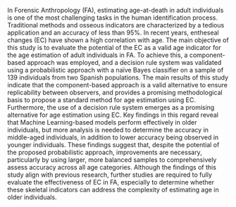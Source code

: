 In Forensic Anthropology (FA), estimating age-at-death in adult individuals is one of the most challenging tasks in the human identification process. Traditional methods and osseous indicators are characterized by a tedious application and an accuracy of less than 95%. In recent years, entheseal changes (EC) have shown a high correlation with age. 
The main objective of this study is to evaluate the potential of the EC as a valid age indicator for the age estimation of adult individuals in FA. To achieve this, a component-based approach was employed, and a decision rule system was validated using a probabilistic approach with a naïve Bayes classifier on a sample of 139 individuals from two Spanish populations.
The main results of this study indicate that the component-based approach is a valid alternative to ensure replicability between observers, and provides a promising methodological basis to propose a standard method for age estimation using EC. Furthermore, the use of a decision rule system emerges as a promising alternative for age estimation using EC. Key findings in this regard reveal that Machine Learning-based models perform effectively in older individuals, but more analysis is needed to determine the accuracy in middle-aged individuals, in addition to lower accuracy being observed in younger individuals. These findings suggest that, despite the potential of the proposed probabilistic approach, improvements are necessary, particularly by using larger, more balanced samples to comprehensively assess accuracy across all age categories. Although the findings of this study align with previous research, further studies are required to fully evaluate the effectiveness of EC in FA, especially to determine whether these skeletal indicators can address the complexity of estimating age in older individuals.

